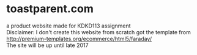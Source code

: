 # toastparent.com
a product website made for KDKD113 assignment
<br>Disclaimer: I don't create this website from scratch got the template from http://premium-templates.org/ecommerce/html5/faraday/
<br>The site will be up until late 2017
